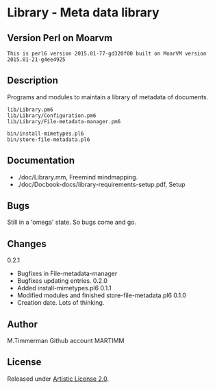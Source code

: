 # Library - Meta data library

## Version Perl on Moarvm

```
This is perl6 version 2015.01-77-gd320f00 built on MoarVM version 2015.01-21-g4ee4925
```

## Description

Programs and modules to maintain a library of metadata of documents.

```
lib/Library.pm6
lib/Library/Configuration.pm6
lib/Library/File-metadata-manager.pm6

bin/install-mimetypes.pl6
bin/store-file-metadata.pl6
```

## Documentation

* ./doc/Library.mm, Freemind mindmapping.
* ./doc/Docbook-docs/library-requirements-setup.pdf, Setup

## Bugs

Still in a 'omega' state. So bugs come and go.

## Changes

0.2.1
  * Bugfixes in File-metadata-manager
  * Bugfixes updating entries.
0.2.0
  * Added install-mimetypes.pl6
0.1.1
  * Modified modules and finished store-file-metadata.pl6
0.1.0
  * Creation date. Lots of thinking.

## Author
  M.Timmerman
  Github account MARTIMM

## License

Released under [Artistic License 2.0](http://www.perlfoundation.org/artistic_license_2_0).
